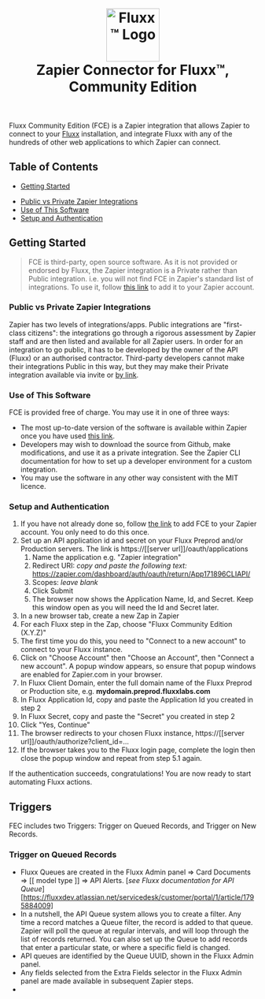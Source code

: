 <h1 align="center">
  <img alt="Fluxx™ Logo" src="https://cdn2.hubspot.net/hub/485822/hubfs/FLUXX_Brand_Mark_Fullcolor_PMS_Lrg.png?width=108&height=108" width="108px">
  <br>
  Zapier Connector for Fluxx™, Community Edition 
  <br>
  <br>
</h1>

Fluxx Community Edition (FCE) is a Zapier integration that allows Zapier to connect to your [Fluxx](https://www.fluxx.io) installation, and integrate Fluxx with any of the hundreds of other web applications to which Zapier can connect.

## Table of Contents



- [Getting Started](#getting-started)
 * [Public vs Private Zapier Integrations](#public-vs-private-zapier-integrations)
 * [Use of This Software](#use-of-this-software)
 * [Setup and Authentication](#setup-and-authentication)

## Getting Started
> FCE is third-party, open source software. As it is not provided or endorsed by Fluxx, the Zapier integration is a Private rather than Public integration. i.e. you will not find FCE in Zapier's standard list of integrations. To use it, follow [this link](https://zapier.com/developer/public-invite/171896/79f0f6177294d5882a4e1eb79aa80fef/) to add it to your Zapier account.

### Public vs Private Zapier Integrations

Zapier has two levels of integrations/apps. Public integrations are "first-class citizens": the integrations go through a rigorous assessment by Zapier staff and are then listed and available for all Zapier users. In order for an integration to go public, it has to be developed by the owner of the API (Fluxx) or an authorised contractor. Third-party developers cannot make their integrations Public in this way, but they may make their Private integration available via invite or [by link](https://zapier.com/developer/public-invite/171896/79f0f6177294d5882a4e1eb79aa80fef/).

### Use of This Software

FCE is provided free of charge. You may use it in one of three ways:

- The most up-to-date version of the software is available within Zapier once you have used [this link](https://zapier.com/developer/public-invite/171896/79f0f6177294d5882a4e1eb79aa80fef/).
- Developers may wish to download the source from Github, make modifications, and use it as a private integration. See the Zapier CLI documentation for how to set up a developer environment for a custom integration.
- You may use the software in any other way consistent with the MIT licence.

### Setup and Authentication

1. If you have not already done so, follow [the link](https://zapier.com/developer/public-invite/171896/79f0f6177294d5882a4e1eb79aa80fef/) to add FCE to your Zapier account. You only need to do this once.
2. Set up an API application id and secret on your Fluxx Preprod and/or Production servers. The link is https://[[server url]]/oauth/applications
   1. Name the application e.g. "Zapier integration"
   2. Redirect URI: *copy and paste the following text:* https://zapier.com/dashboard/auth/oauth/return/App171896CLIAPI/
   3. Scopes: *leave blank*
   4. Click Submit
   5. The browser now shows the Application Name, Id, and Secret. Keep this window open as you will need the Id and Secret later.
3. In a new browser tab, create a new Zap in Zapier
4. For each Fluxx step in the Zap, choose "Fluxx Community Edition (X.Y.Z)"
5. The first time you do this, you need to "Connect to a new account" to connect to your Fluxx instance.
  1. Click on "Choose Account" then "Choose an Account", then "Connect a new account". A popup window appears, so ensure that popup windows are enabled for Zapier.com in your browser.
  2. In Fluxx Client Domain, enter the full domain name of the Fluxx Preprod or Production site, e.g. **mydomain.preprod.fluxxlabs.com**
  3. In Fluxx Application Id, copy and paste the Application Id you created in step 2
  4. In Fluxx Secret, copy and paste the "Secret" you created in step 2
  5. Click "Yes, Continue"
  6. The browser redirects to your chosen Fluxx instance, https://[[server url]]/oauth/authorize?client_id=...
  7. If the browser takes you to the Fluxx login page, complete the login then close the popup window and repeat from step 5.1 again.

If the authentication succeeds, congratulations! You are now ready to start automating Fluxx actions.

## Triggers

FEC includes two Triggers: Trigger on Queued Records, and Trigger on New Records.

### Trigger on Queued Records

* Fluxx Queues are created in the Fluxx Admin panel => Card Documents => [[ model type ]] => API Alerts. [_see Fluxx documentation for API Queue_][https://fluxxdev.atlassian.net/servicedesk/customer/portal/1/article/1795884009]
* In a nutshell, the API Queue system allows you to create a filter. Any time a record matches a Queue filter, the record is added to that queue. Zapier will poll the queue at regular intervals, and will loop through the list of records returned. You can also set up the Queue to add records that enter a particular state, or where a specific field is changed.
* API queues are identified by the Queue UUID, shown in the Fluxx Admin panel.
* Any fields selected from the Extra Fields selector in the Fluxx Admin panel are made available in subsequent Zapier steps.
* 